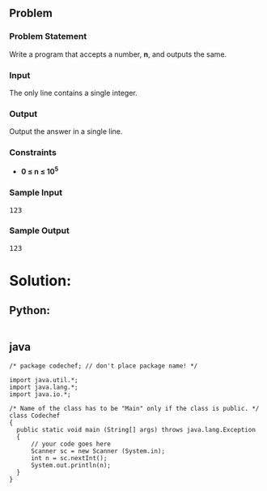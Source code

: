 <div id="problem-statement" class="_problemBody_lulsq_29 print"><h2>Problem</h2>
<h3>Problem Statement</h3>
<p>Write a program that accepts a number, <b>n</b>, and outputs the same.
</p>
<h3>Input</h3>
<p>The only line contains a single integer. </p>
<h3>Output</h3>
<p>Output the answer in a single line.</p>
<h3>Constraints</h3>
<ul>
<li><b>0 ≤ n ≤ 10<sup>5</sup></b></li>
</ul>
<h3>Sample Input</h3>
<pre>123
</pre>
<h3>Sample Output</h3>
<pre>123
</pre></div>

# Solution:

## Python:
```
```
## java
  ```
  /* package codechef; // don't place package name! */

import java.util.*;
import java.lang.*;
import java.io.*;

/* Name of the class has to be "Main" only if the class is public. */
class Codechef
{
	public static void main (String[] args) throws java.lang.Exception
	{
		// your code goes here
		Scanner sc = new Scanner (System.in);
		int n = sc.nextInt();
		System.out.println(n);
	}
}

  ```
